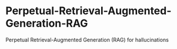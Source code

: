 # Perpetual-Retrieval-Augmented-Generation-RAG
Perpetual Retrieval-Augmented Generation (RAG) for hallucinations 
